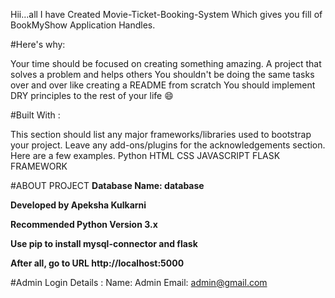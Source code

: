 Hii...all I have Created Movie-Ticket-Booking-System Which gives you fill of BookMyShow Application Handles.

#Here's why:

Your time should be focused on creating something amazing. A project that solves a problem and helps others
You shouldn't be doing the same tasks over and over like creating a README from scratch
You should implement DRY principles to the rest of your life 😄

#Built With :

This section should list any major frameworks/libraries used to bootstrap your project. 
Leave any add-ons/plugins for the acknowledgements section. Here are a few examples.
 Python 
 HTML
 CSS
 JAVASCRIPT
 FLASK FRAMEWORK
 

#ABOUT PROJECT
**Database Name: database**

**Developed by Apeksha Kulkarni**

**Recommended Python Version 3.x**

**Use pip to install mysql-connector and flask**

**After all, go to URL http://localhost:5000**

#Admin Login Details : 
Name: Admin
Email: admin@gmail.com

